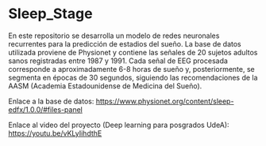 # Sleep_Stage
En este repositorio se desarrolla un modelo de redes neuronales recurrentes para la predicción de estadios del sueño. La base de datos utilizada proviene de Physionet y contiene las señales de 20 sujetos adultos sanos registradas entre 1987 y 1991. Cada señal de EEG procesada corresponde a aproximadamente 6-8 horas de sueño y, posteriormente, se segmenta en épocas de 30 segundos, siguiendo las recomendaciones de la AASM (Academia Estadounidense de Medicina del Sueño).

Enlace a la base de datos: 
https://www.physionet.org/content/sleep-edfx/1.0.0/#files-panel

Enlace al video del proyecto (Deep learning para posgrados UdeA):
https://youtu.be/vKLyIihdthE 
